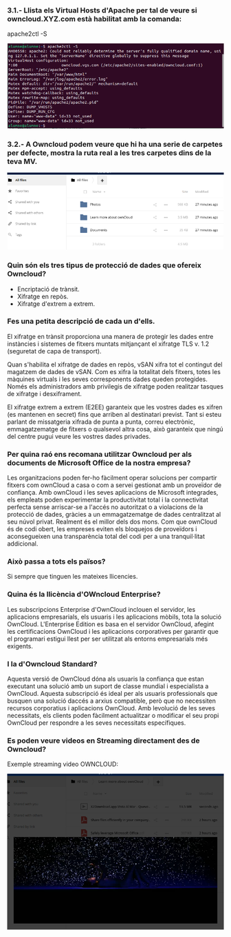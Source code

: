 ### 3.1.- Llista els Virtual Hosts d'Apache per tal de veure si owncloud.XYZ.com està habilitat amb la comanda:

apache2ctl -S

![](alumne1.png)

### 3.2.- A Owncloud podem veure que hi ha una serie de carpetes per defecte, mostra la ruta real a les tres carpetes dins de la teva MV.

![](alumne2.png)

### Quin són els tres tipus de protecció de dades que ofereix Owncloud?

*  Encriptació de trànsit.
*  Xifratge en repòs.
*  Xifratge d'extrem a extrem.

### Fes una petita descripció de cada un d'ells.

El xifratge en trànsit proporciona una manera de protegir les dades entre instàncies i sistemes de fitxers muntats mitjançant el xifratge 
TLS v. 1.2 (seguretat de capa de transport).

Quan s'habilita el xifratge de dades en repòs, vSAN xifra tot el contingut del magatzem de dades de vSAN. Com es xifra la totalitat dels fitxers, 
totes les màquines virtuals i les seves corresponents dades queden protegides. Només els administradors amb privilegis de xifratge poden realitzar tasques de xifratge i desxiframent.

El xifratge extrem a extrem (E2EE) garanteix que les vostres dades es xifren (es mantenen en secret) fins que arriben al destinatari previst. 
Tant si esteu parlant de missatgeria xifrada de punta a punta, correu electrònic, emmagatzematge de fitxers o qualsevol altra cosa, això garanteix que ningú del centre pugui veure les vostres dades privades.

### Per quina raó ens recomana utilitzar Owncloud per als documents de Microsoft Office de la nostra empresa?

Les organitzacions poden fer-ho fàcilment
operar solucions per compartir fitxers com ownCloud a casa o com a servei gestionat amb un proveïdor de confiança. Amb ownCloud i les seves aplicacions de Microsoft integrades, 
els empleats poden experimentar la productivitat total i la connectivitat perfecta sense arriscar-se a l'accés no autoritzat o a violacions de la protecció de dades, gràcies a un emmagatzematge de dades centralitzat al seu núvol privat. 
Realment és el millor dels dos mons. Com que ownCloud és de codi obert, les empreses eviten els bloquejos de proveïdors i aconsegueixen una transparència total del codi per a una tranquil·litat addicional.


### Això passa a tots els països?

Si sempre que tinguen les mateixes llicencies.

### Quina és la llicència d'OWncloud Enterprise?

Les subscripcions Enterprise d'OwnCloud inclouen el servidor, les aplicacions empresarials, els usuaris i les aplicacions mòbils, tota la solució OwnCloud. L'Enterprise Edition es basa en el servidor OwnCloud,
afegint les certificacions OwnCloud i les aplicacions corporatives per garantir que el programari estigui llest per ser utilitzat als entorns empresarials més exigents.

### I la d'Owncloud Standard?

Aquesta versió de OwnCloud dóna als usuaris la confiança que estan executant una solució amb un suport de classe mundial i especialista a OwnCloud. Aquesta subscripció és ideal per als usuaris professionals que busquen una solució daccés a arxius compatible,
però que no necessiten recursos corporatius i aplicacions OwnCloud. Amb levolució de les seves necessitats, els clients poden fàcilment actualitzar o modificar el seu propi OwnCloud per respondre a les seves necessitats específiques.

### Es poden veure videos en Streaming directament des de Owncloud?

Exemple streaming video OWNCLOUD:

![](alumne3.png)



